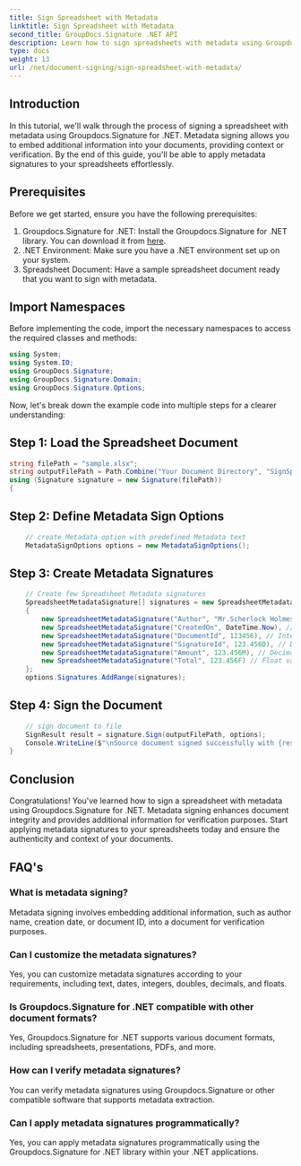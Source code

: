 ```yaml
---
title: Sign Spreadsheet with Metadata
linktitle: Sign Spreadsheet with Metadata
second_title: GroupDocs.Signature .NET API
description: Learn how to sign spreadsheets with metadata using Groupdocs.Signature for .NET. Enhance document integrity and verification with metadata signatures.
type: docs
weight: 13
url: /net/document-signing/sign-spreadsheet-with-metadata/
---
```

## Introduction
In this tutorial, we'll walk through the process of signing a spreadsheet with metadata using Groupdocs.Signature for .NET. Metadata signing allows you to embed additional information into your documents, providing context or verification. By the end of this guide, you'll be able to apply metadata signatures to your spreadsheets effortlessly.
## Prerequisites
Before we get started, ensure you have the following prerequisites:
1. Groupdocs.Signature for .NET: Install the Groupdocs.Signature for .NET library. You can download it from [here](https://releases.groupdocs.com/signature/net/).
2. .NET Environment: Make sure you have a .NET environment set up on your system.
3. Spreadsheet Document: Have a sample spreadsheet document ready that you want to sign with metadata.
## Import Namespaces
Before implementing the code, import the necessary namespaces to access the required classes and methods:
```csharp
using System;
using System.IO;
using GroupDocs.Signature;
using GroupDocs.Signature.Domain;
using GroupDocs.Signature.Options;
```
Now, let's break down the example code into multiple steps for a clearer understanding:
## Step 1: Load the Spreadsheet Document
```csharp
string filePath = "sample.xlsx";
string outputFilePath = Path.Combine("Your Document Directory", "SignSpreadsheetWithMetadata", "SignedWithMetadata.xlsx");
using (Signature signature = new Signature(filePath))
{
```
## Step 2: Define Metadata Sign Options
```csharp
	// create Metadata option with predefined Metadata text
	MetadataSignOptions options = new MetadataSignOptions();
```
## Step 3: Create Metadata Signatures
```csharp
	// Create few Spreadsheet Metadata signatures
	SpreadsheetMetadataSignature[] signatures = new SpreadsheetMetadataSignature[]
	{
		new SpreadsheetMetadataSignature("Author", "Mr.Scherlock Holmes"), // String value
		new SpreadsheetMetadataSignature("CreatedOn", DateTime.Now), // DateTime values
		new SpreadsheetMetadataSignature("DocumentId", 123456), // Integer value
		new SpreadsheetMetadataSignature("SignatureId", 123.456D), // Double value
		new SpreadsheetMetadataSignature("Amount", 123.456M), // Decimal value
		new SpreadsheetMetadataSignature("Total", 123.456F) // Float value
	};
	options.Signatures.AddRange(signatures);
```
## Step 4: Sign the Document
```csharp
	// sign document to file
	SignResult result = signature.Sign(outputFilePath, options);
	Console.WriteLine($"\nSource document signed successfully with {result.Succeeded.Count} signature(s).\nFile saved at {outputFilePath}.");
}
```
## Conclusion
Congratulations! You've learned how to sign a spreadsheet with metadata using Groupdocs.Signature for .NET. Metadata signing enhances document integrity and provides additional information for verification purposes. Start applying metadata signatures to your spreadsheets today and ensure the authenticity and context of your documents.
## FAQ's
### What is metadata signing?
Metadata signing involves embedding additional information, such as author name, creation date, or document ID, into a document for verification purposes.
### Can I customize the metadata signatures?
Yes, you can customize metadata signatures according to your requirements, including text, dates, integers, doubles, decimals, and floats.
### Is Groupdocs.Signature for .NET compatible with other document formats?
Yes, Groupdocs.Signature for .NET supports various document formats, including spreadsheets, presentations, PDFs, and more.
### How can I verify metadata signatures?
You can verify metadata signatures using Groupdocs.Signature or other compatible software that supports metadata extraction.
### Can I apply metadata signatures programmatically?
Yes, you can apply metadata signatures programmatically using the Groupdocs.Signature for .NET library within your .NET applications.
